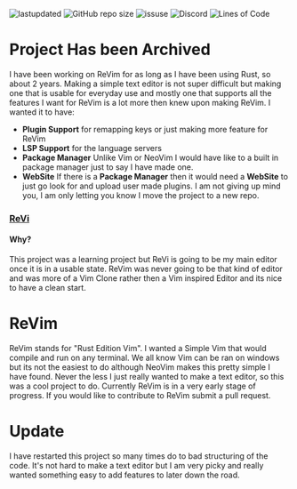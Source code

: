 ![lastupdated](https://img.shields.io/github/last-commit/cowboy8625/revim)
![GitHub repo size](https://img.shields.io/github/repo-size/cowboy8625/revim)
![issuse](https://img.shields.io/github/issues/cowboy8625/revim)
![Discord](https://img.shields.io/discord/509849754155614230)
![Lines of Code](https://tokei.rs/b1/github/cowboy8625/revim)

# Project Has been Archived

I have been working on ReVim for as long as I have been using Rust, so about 2 years. Making a simple text editor is not super difficult
but making one that is usable for everyday use and mostly one that supports all the features I want for ReVim is a lot more then knew upon
making ReVim.   I wanted it to have:
 - **Plugin Support** for remapping keys or just making more feature for ReVim 
 - **LSP Support** for the language servers
 - **Package Manager** Unlike Vim or NeoVim I would have like to a built in package manager just to say I have made one.
 - **WebSite** If there is a **Package Manager** then it would need a **WebSite** to just go look for and upload user made plugins.
I am not giving up mind you, I am only letting you know I move the project to a new repo.
### [ReVi](https://github.com/revi-editor/revi)

#### Why?

This project was a learning project but ReVi is going to be my main editor once it is in a usable state.
ReVim was never going to be that kind of editor and was more of a Vim Clone rather then a Vim inspired Editor 
and its nice to have a clean start.

# ReVim

ReVim stands for "Rust Edition Vim".  I wanted a Simple Vim that would compile
and run on any terminal. We all know Vim can be ran on windows
but its not the easiest to do although NeoVim makes this pretty simple I have found.
Never the less I just really wanted to make a text editor,
so this was a cool project to do. Currently ReVim is in a very early stage of
progress.  If you would like to contribute to ReVim submit a pull request.

# Update

I have restarted this project so many times do to bad structuring of the code.
It's not hard to make a text editor but I am very picky and really wanted something easy to
add features to later down the road.
